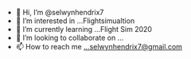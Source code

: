 - 👋 Hi, I’m @selwynhendrix7
- 👀 I’m interested in ...Flightsimualtion
- 🌱 I’m currently learning ...Flight Sim 2020
- 💞️ I’m looking to collaborate on ...
- 📫 How to reach me ...selwynhendrix7@gmail.com

<!---
selwynhendrix7/selwynhendrix7 is a ✨ special ✨ repository because its `README.md` (this file) appears on your GitHub profile.
You can click the Preview link to take a look at your changes.
--->
